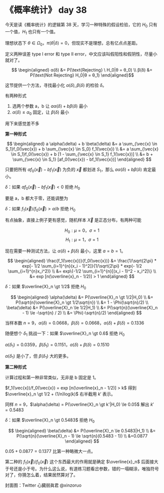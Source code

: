 # 《概率统计》 day 38

今天是读《概率统计》的逻辑第 38 天，学习一种特殊的假设检验，它的 $H_0$ 只有一个值，$H_1$ 也只有一个值。

理想状态下 $\theta \in \Omega_0$，$\pi(\theta|\delta) = 0$，但现实不是理想，总有亿点点差距。

定义两种误差 type I error 和 type II error，中文应该叫假阳性和假阴性，尽量小就对了。

$$
\begin{aligned}
α(δ) &= P(\text{Rejecting} \ H_0|θ = θ_0) \\
β(δ) &= P(\text{Not Rejecting} H_0|θ = θ_1)
\end{aligned}$$

这节提供一个方法，寻找最小化 $α(δ), β(δ)$ 的检验 $\delta$。

有两种形式

1. 选两个参数 a，b 让 $aα(δ) + bβ(δ)$ 最小
2. $α(δ) \le \alpha_0$ 固定，让 $\beta(\delta)$ 最小

用下来感觉差不多

**第一种形式**

$$
\begin{aligned}
a \alpha(\delta) + b \beta(\delta) &= a \sum_{\vec{x} \in S_1}f_0(\vec{x}) + b \sum_{\vec{x} \in S_0} f_1(\vec{x}) \\
&= a \sum_{\vec{x} \in S_1}f_0(\vec{x}) + b [1 - \sum_{\vec{x} \in S_1} f_1(\vec{x})] \\
&= b + \sum_{\vec{x} \in S_1} [af_0(\vec{x}) - bf_1(\vec{x})]
\end{aligned}
$$

只要把所有 $af_0(\vec{x}) - bf_1(\vec{x})$ 为负的 $\vec{x}$ 都划进 $S_1$，那么 $a \alpha(\delta) + b \beta(\delta)$ 肯定最小。

$\delta$：如果 $af_0(\vec{x}) - bf_1(\vec{x}) \lt 0$ 拒绝 $H_0$

要是 a，b 都大于零，还能调整为

$\delta$：如果 $f_1(\vec{x})/f_0(\vec{x}) > a/b$ 拒绝 $H_0$

有点抽象，直接上例子更有感觉，随机样本 $\vec{X}$ 是正态分布，有两种可能

$$
H_0: \mu = 0，\sigma = 1
$$
$$
H_1: \mu = 1，\sigma = 1
$$

现在需要一种测试方法，让 $\alpha(\delta) + \beta(\delta)$ 最小，这里 $a = b = 1$。

$$
\begin{aligned}
\frac{f_1(\vec{x})}{f_0(\vec{x})} &= \frac{1/\sqrt{2\pi} * exp[- 1/2 \sum_{i=1}^{n}(x_i - 1)^2]}{1/\sqrt{2\pi} * exp(- 1/2 \sum_{i=1}^{n}x_i^2)} \\
&= exp\{-1/2 \sum_{i=1}^{n}[(x_i - 1)^2 - x_i^2]\} \\
&= exp [n(\overline{x}_n - 1/2)] > 1
\end{aligned}
$$

$\delta$：如果 $\overline{X}_n \gt 1/2$ 拒绝 $H_0$

$$
\begin{aligned}
\alpha(\delta) &= P(\overline{X}_n \gt 1/2|H_0) \\
&= P(\sqrt{n}\overline{X}_n \gt 1/2\sqrt{n}) \\
&= 1 - \Phi(\sqrt{n}/2) \\
\beta(\delta) &= P(\overline{X}_n \le 1/2|H_1) \\
&= P(\sqrt{n}(\overline{X}_n - 1) \le -\sqrt{n} / 2) \\
&= \Phi(-\sqrt{n}/2)
\end{aligned}
$$

当样本数 $n = 9$，$\alpha(\delta) = 0.0668$，$\beta(\delta) = 0.0668$，$\alpha(\delta) + \beta(\delta)=0.1336$

随便想个 $\delta_1$ 挑战一下：如果 $\overline{X}_n \gt 0.6$ 拒绝 $H_0$

$\alpha(\delta_1) = 0.0359$，$\beta(\delta_1) = 0.1151$，$\alpha(\delta) + \beta(\delta)=0.1510$

$\alpha(\delta_1)$ 是小了，但 $\beta(\delta_1)$ 大的更多。

**第二种形式**

计算过程和第一种非常类似，无非是 b 固定是 1。

$f_1(\vec{x})/f_0(\vec{x}) = exp [n(\overline{x}_n - 1/2)] > k$ 得到 $\overline{x}_n \gt 1/2 + (1/n)log(k)$ 右半截用 $k'$ 表示。

同样 $n=9$，$\alpha(\delta) = P(\overline{X}_n \gt k'|H_0) \le 0.05$ 解出 $k'=0.5483$

$\delta$：如果 $\overline{X}_n \gt 0.5483$ 拒绝 $H_0$

$$
\begin{aligned}
\beta(\delta) &= P(\overline{X}_n \le 0.5483|H_1) \\
&= P(\sqrt{n}(\overline{X}_n - 1) \le \sqrt{n}(0.5483 - 1)) \\
&=0.0877
\end{aligned}
$$

$0.05 + 0.0877 = 0.1377$ 比第一种略微大一点。

第二种的 $f_1(\vec{x})/f_0(\vec{x})$ 这个东西最大的作用就是确定 $\overline{x}_n$ 后面接大于号还是小于号。为什么这么说，有道练习题看岔参数，错的一塌糊涂，唯独符号对了，你猜怎么着，结果居然算对了。

封面图：Twitter 心臓弱眞君 @xinzoruo